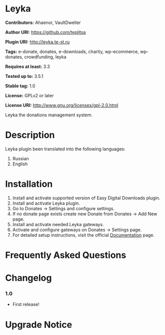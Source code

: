 # Leyka #
**Contributors:** Ahaenor, VaultDweller

**Author URI:** https://github.com/teplitsa

**Plugin URI:** http://leyka.te-st.ru

**Tags:** e-donate, donates, e-downloads, charity, wp-ecommerce, wp-donates, crowdfunding, leyka

**Requires at least:** 3.3

**Tested up to:** 3.5.1

**Stable tag:** 1.0

**License:** GPLv2 or later

**License URI:** http://www.gnu.org/licenses/gpl-2.0.html

Leyka the donations management system.

# Description #
Leyka plugin been translated into the following languages:

1. Russian
2. English

# Installation #
1. Install and activate supported version of Easy Digital Downloads plugin.
2. Install and activate Leyka plugin.
3. Go to Donates -> Settings and configure settings.
4. If no donate page exists create new Donate from Donates -> Add New page.
5. Install and activate needed Leyka gateways.
6. Activate and configure gateways on Donates -> Settings page.
7. For detailed setup instructions, visit the official [Documentation](http://leyka.te-st.ru) page.

# Frequently Asked Questions #

# Changelog #
### 1.0 ###
* First release!

# Upgrade Notice #
